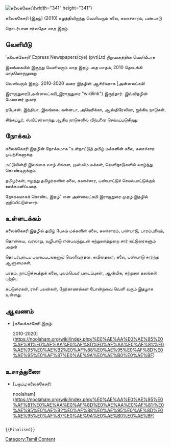 ![கலைக்கேசரி](கலைக்கேசரி.jpg "கலைக்கேசரி"){width="341" height="341"}
கலைக்கேசரி (இதழ்) (2010) ஈழத்திலிருந்து வெளிவரும் கலை, கலாச்சாரம், பண்பாடு
தொடர்பான சர்வதேச மாத இதழ்.

## வெளியீடு

\'கலைக்கேசரி\' Express Newspapers(cye) (pvt)Ltd நிறுவனத்தின் வெளியீடாக
இலங்கையில் இருந்து வெளிவரும் மாத இதழ். தை மாதம், 2010 தொடங்கி மாதமொருமுறை
வெளிவரும் இதழ். 2010-2020 வரை இதழின் ஆசிரியராக [அன்னலட்சுமி
இராஜதுரை](அன்னலட்சுமி_இராஜதுரை "wikilink") இருந்தார். இவ்விதழின் மேலாளர் குமார்
நடேசன். இந்தியா, இலங்கை, கன்னடா, அமெரிக்கா, ஆஸ்திரேலியா, ஐக்கிய நாடுகள்,
சிங்கப்பூர், ஸ்விட்சர்லாந்து ஆகிய நாடுகளில் விற்பனை செய்யப்படுகிறது.

## நோக்கம்

கலைக்கேசரி இதழின் நோக்கமாக "உள்நாட்டுத் தமிழ் மக்களின் கலை, கலாச்சார முயற்சிகளுக்கு
மட்டுமின்றி இலங்கை வாழ் சிங்கள, முஸ்லிம் மக்கள், வெளிநாடுகளில் வாழ்ந்து கொண்டிருக்கும்
தமிழர்கள், ஈழத்து தமிழர்களின் கலை, கலாச்சார, பண்பாட்டுச் செயல்பாட்டுக்கும் ஊக்கமளிப்பதை
நோக்கமாகக் கொண்ட இதழ்" என அன்னலட்சுமி இராஜதுரை முதழ் இதழில் குறிப்பிட்டுள்ளார்.

## உள்ளடக்கம்

கலைக்கேசரி இதழில் தமிழ் பேசும் மக்களின் கலை, கலாசாரம், பண்பாடு, பாரம்பரியம்,
தொன்மை, வரலாறு, வழிபாடு என்பவற்றுடன் சுற்றுலாத்துறை சார் கட்டுரைகளும் அதன்
தொடர்புடைய புகைப்படங்களும் வெளிவந்தன. கவிதைகள், கலை, பண்பாடு சார்ந்த ஆளுமைகள்,
பரதம், நாட்டுக்கூத்துக் கலை, புலம்பெயர் படைப்புகள், ஆன்மிக, சுற்றுலா தலங்கள் பற்றிய
கட்டுரைகள், ராசி பலன்கள், நேர்காணல்கள் போன்றவை வெளி வரும் இதழாக உள்ளது.

## ஆவணம்

-   [கலைக்கச்சேரி இதழ்:
    2010-2020](https://noolaham.org/wiki/index.php/%E0%AE%AA%E0%AE%95%E0%AF%81%E0%AE%AA%E0%AF%8D%E0%AE%AA%E0%AF%81:%E0%AE%95%E0%AE%B2%E0%AF%88%E0%AE%95%E0%AF%8D%E0%AE%95%E0%AF%87%E0%AE%9A%E0%AE%B0%E0%AE%BF)

## உசாத்துணை

-   [பகுப்பு:கலைக்கேசரி:
    noolaham](https://noolaham.org/wiki/index.php/%E0%AE%AA%E0%AE%95%E0%AF%81%E0%AE%AA%E0%AF%8D%E0%AE%AA%E0%AF%81:%E0%AE%95%E0%AE%B2%E0%AF%88%E0%AE%95%E0%AF%8D%E0%AE%95%E0%AF%87%E0%AE%9A%E0%AE%B0%E0%AE%BF)

```{=mediawiki}
{{Finalised}}
```
[Category:Tamil Content](Category:Tamil_Content "wikilink")
